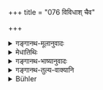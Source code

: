 +++
title = "076 विविधाश् चैव"

+++

<details><summary>गङ्गानथ-मूलानुवादः</summary>

Also various forms of torments, being devoured by ravens and owls, tortures from morasses and scorching sand, and terrible boiling in jars.—(76)
</details>

<details><summary>मेधातिथिः</summary>

**करम्भः** कर्दमः । **कुम्भीषु** प्रक्षिप्तास् ते हि तापेनाग्नेयेनान्नादिवत् पच्यन्ते ॥ १२.७६ ॥
</details>

<details><summary>गङ्गानथ-भाष्यानुवादः</summary>

‘*Karambha*’ is *morass*.

‘*Kumbhīpāka*’—The men are thrust into jars and cooked, like food and other things.—(76)
</details>

<details><summary>गङ्गानथ-तुल्य-वाक्यानि</summary>

**(verses 12.75-76)**

[\[See above,
4.88-89.\]]

See Comparative notes for [Verse 12.75].
</details>

<details><summary>Bühler</summary>

076	And various torments, the (pain of) being devoured by ravens and owls, the heat of scorching sand, and the (torture of) being boiled in jars, which is hard to bear;
</details>
